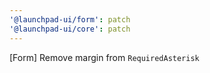 ```yaml
---
'@launchpad-ui/form': patch
'@launchpad-ui/core': patch
---
```


[Form] Remove margin from `RequiredAsterisk`

